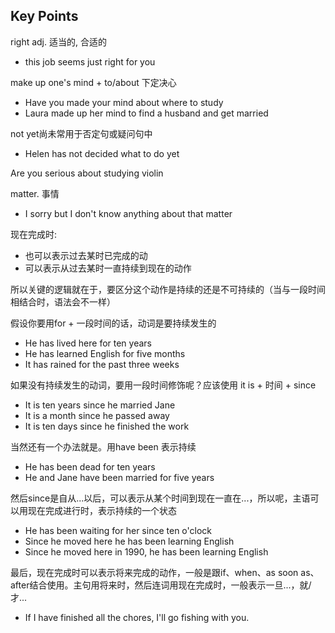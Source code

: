 ## Key Points
right adj. 适当的, 合适的
- this job seems just right for you

make up one's mind + to/about 下定决心
- Have you made your mind about where to study
- Laura made up her mind to find a husband and get married

not yet尚未常用于否定句或疑问句中
- Helen has not decided what to do yet

Are you serious about studying violin

matter. 事情
- I sorry but I don't know anything about that matter

现在完成时:
- 也可以表示过去某时已完成的动
- 可以表示从过去某时一直持续到现在的动作

所以关键的逻辑就在于，要区分这个动作是持续的还是不可持续的（当与一段时间相结合时，语法会不一样）

假设你要用for + 一段时间的话，动词是要持续发生的
- He has lived here for ten years 
- He has learned English for five months
- It has rained for the past three weeks

如果没有持续发生的动词，要用一段时间修饰呢？应该使用 it is + 时间 + since
- It is ten years since he married Jane
- It is a month since he passed away
- It is ten days since he finished the work

当然还有一个办法就是。用have been 表示持续
- He has been dead for ten years
- He and Jane have been married for five years

然后since是自从...以后，可以表示从某个时间到现在一直在...，所以呢，主语可以用现在完成进行时，表示持续的一个状态
- He has been waiting for her since ten o'clock
- Since he moved here he has been learning English
- Since he moved here in 1990, he has been learning English

最后，现在完成时可以表示将来完成的动作，一般是跟if、when、as soon as、after结合使用。主句用将来时，然后连词用现在完成时，一般表示一旦...，就/才...
- If I have finished all the chores, I'll go fishing with you. 
